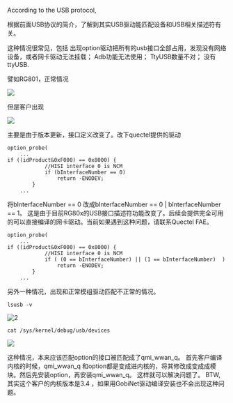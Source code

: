 According to the USB protocol,

根据前面USB协议的简介，了解到其实USB驱动能匹配设备和USB相关描述符有关。

这种情况很常见，包括
出现option驱动把所有的usb接口全部占用，发现没有网络设备，或者网卡驱动无法挂载；
	Adb功能无法使用；
	TtyUSB数量不对；
	没有ttyUSB.

譬如RG801，正常情况
 
![](/imgs/lsusb01.png)


但是客户出现

![](/imgs/lsusb_wrong.png)

主要是由于版本更新，接口定义改变了。改下quectel提供的驱动

    option_probe(
        ...
    if ((idProduct&0xF000) == 0x8000) {
                //HISI interface 0 is NCM
                if (bInterfaceNumber == 0)
                    return -ENODEV;
            }
        ...

将bInterfaceNumber == 0 改成bInterfaceNumber == 0 | bInterfaceNumber == 1。 这是由于目前RG80x的USB接口描述符功能改变了。后续会提供完全可用的可以直接编译的网卡驱动。当前如果遇到这种问题，请联系Quectel FAE。

    option_probe(
        ...
    if ((idProduct&0xF000) == 0x8000) {
                //HISI interface 0 is NCM
                if ( (0 == bInterfaceNumber) || (1 == bInterfaceNumber)  )
                    return -ENODEV;
            }
        ...


另外一种情况，出现和正常模组驱动匹配不正常的情况。

	lsusb -v

 ![2](/imgs/lsusb_qmi-1.png)

	cat /sys/kernel/debug/usb/devices

 ![](/imgs/usbdevices-qmi.png)

这种情况，本来应该匹配option的接口被匹配成了qmi_wwan_q。
首先客户编译内核的时候，qmi_wwan_q 和option都是变成进内核的，将其修改成变成成模块。然后先安装option，再安装qmi_wwan_q。
这样就可以解决问题了。
BTW, 其实这个客户的内核版本是3.4 ，如果用GobiNet驱动编译安装也不会出现这种问题。
